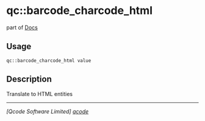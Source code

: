qc::barcode_charcode_html
=========================

part of [Docs](../index.md)

Usage
-----
`qc::barcode_charcode_html value`

Description
-----------
Translate to HTML entities

----------------------------------
*[Qcode Software Limited] [qcode]*

[qcode]: http://www.qcode.co.uk "Qcode Software"